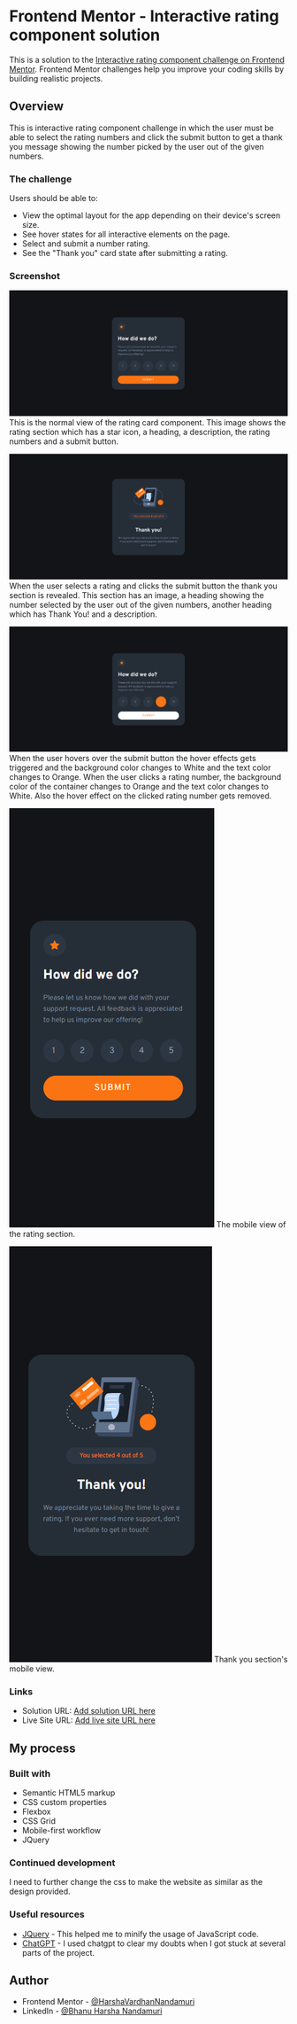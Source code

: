# Frontend Mentor - Interactive rating component solution

This is a solution to the [Interactive rating component challenge on Frontend Mentor](https://www.frontendmentor.io/challenges/interactive-rating-component-koxpeBUmI). Frontend Mentor challenges help you improve your coding skills by building realistic projects. 

## Overview
This is interactive rating component challenge in which the user must be able to select the rating numbers and click the submit button to get a thank you message showing the number picked by the user out of the given numbers.

### The challenge

Users should be able to:

- View the optimal layout for the app depending on their device's screen size.
- See hover states for all interactive elements on the page.
- Select and submit a number rating.
- See the "Thank you" card state after submitting a rating.

### Screenshot

![](./results-images/rating-desktop.png)
This is the normal view of the rating card component. This image shows the rating section which has a star icon, a heading, a description, the rating numbers and a submit button.

![](./results-images/thank-you-desktop.png)
When the user selects a rating and clicks the submit button the thank you section is revealed. This section has an image, a heading showing the number selected by the user out of the given numbers, another heading which has Thank You! and a description.

![](./results-images/active-states.png)
When the user hovers over the submit button the hover effects gets triggered and the background color changes to White and the text color changes to Orange. When the user clicks a rating number, the background color of the container changes to Orange and the text color changes to White. Also the hover effect on the clicked rating number gets removed.

![](./results-images/rating-mobile.png)
The mobile view of the rating section.

![](./results-images/thank-you-mobile.png)
Thank you section's mobile view.

### Links

- Solution URL: [Add solution URL here](https://your-solution-url.com)
- Live Site URL: [Add live site URL here](https://your-live-site-url.com)

## My process

### Built with

- Semantic HTML5 markup
- CSS custom properties
- Flexbox
- CSS Grid
- Mobile-first workflow
- JQuery

### Continued development

I need to further change the css to make the website as similar as the design provided.

### Useful resources

- [JQuery](https://www.example.com) - This helped me to minify the usage of JavaScript code.
- [ChatGPT](https://chat.openai.com/) - I used chatgpt to clear my doubts when I got stuck at several parts of the project.

## Author

- Frontend Mentor - [@HarshaVardhanNandamuri](https://www.frontendmentor.io/profile/HarshaVardhanNandamuri)
- LinkedIn - [@Bhanu Harsha Nandamuri](https://www.linkedin.com/in/bhanu-harsha-nandamuri-b31a80149/)

